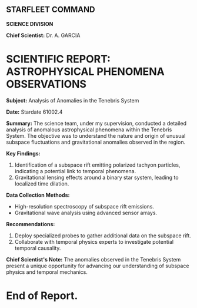 ## **STARFLEET COMMAND**

**SCIENCE DIVISION**

**Chief Scientist:** Dr. A. GARCIA

# **SCIENTIFIC REPORT:** ASTROPHYSICAL PHENOMENA OBSERVATIONS

**Subject:** Analysis of Anomalies in the Tenebris System

**Date:** Stardate 61002.4

**Summary:**
The science team, under my supervision, conducted a detailed analysis of anomalous astrophysical phenomena within the Tenebris System. The objective was to understand the nature and origin of unusual subspace fluctuations and gravitational anomalies observed in the region.

**Key Findings:**
1. Identification of a subspace rift emitting polarized tachyon particles, indicating a potential link to temporal phenomena.
2. Gravitational lensing effects around a binary star system, leading to localized time dilation.

**Data Collection Methods:**
- High-resolution spectroscopy of subspace rift emissions.
- Gravitational wave analysis using advanced sensor arrays.

**Recommendations:**
1. Deploy specialized probes to gather additional data on the subspace rift.
2. Collaborate with temporal physics experts to investigate potential temporal causality.

**Chief Scientist's Note:**
The anomalies observed in the Tenebris System present a unique opportunity for advancing our understanding of subspace physics and temporal mechanics.

# End of Report.
